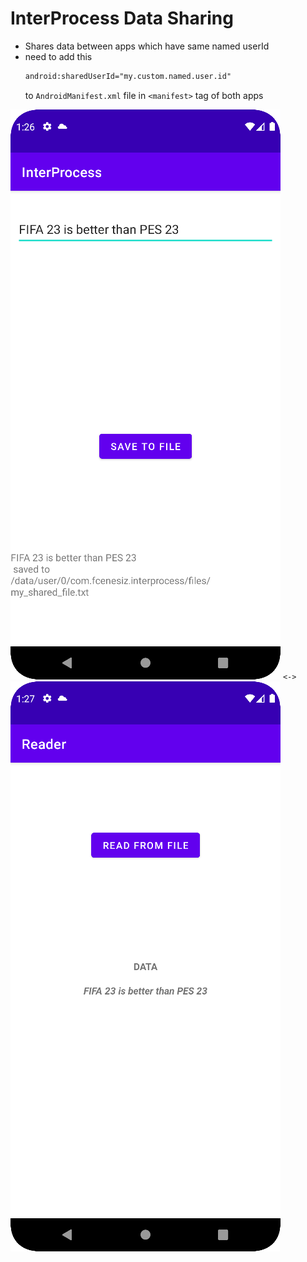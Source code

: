 # InterProcess Data Sharing

- Shares data between apps which have same named userId
- need to add this
    ````xml 
    android:sharedUserId="my.custom.named.user.id"
    ````
  to ``AndroidManifest.xml`` file in ``<manifest>`` tag
  of both apps

![](img_writer.png) ``<->`` ![](img_reader.png)